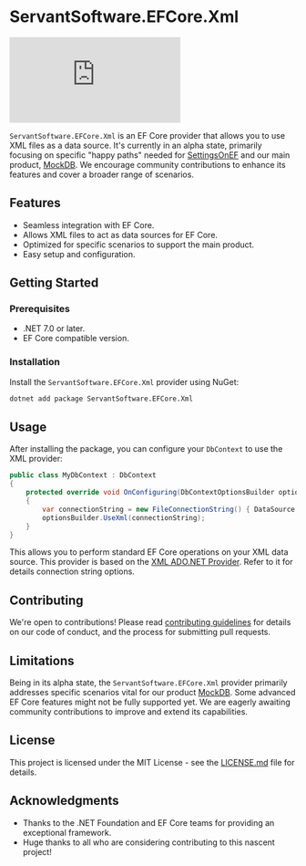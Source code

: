 # ServantSoftware.EFCore.Xml

![Nuget](https://img.shields.io/nuget/v/ServantSoftware.EFCore.Xml)

`ServantSoftware.EFCore.Xml` is an EF Core provider that allows you to use XML files as a data source. It's currently in an alpha state, primarily focusing on specific "happy paths" needed for [SettingsOnEF](https://github.com/Servant-Software-LLC/SettingsOnEF) and our main product, [MockDB](https://mock-db.com/). We encourage community contributions to enhance its features and cover a broader range of scenarios.

## Features

- Seamless integration with EF Core.
- Allows XML files to act as data sources for EF Core.
- Optimized for specific scenarios to support the main product.
- Easy setup and configuration.

## Getting Started

### Prerequisites

- .NET 7.0 or later.
- EF Core compatible version.

### Installation

Install the `ServantSoftware.EFCore.Xml` provider using NuGet:

```bash
dotnet add package ServantSoftware.EFCore.Xml
```

## Usage

After installing the package, you can configure your `DbContext` to use the XML provider:

```csharp
public class MyDbContext : DbContext
{
    protected override void OnConfiguring(DbContextOptionsBuilder optionsBuilder)
    {
        var connectionString = new FileConnectionString() { DataSource = "path/to/your/data.json" };
        optionsBuilder.UseXml(connectionString);
    }
}
```

This allows you to perform standard EF Core operations on your XML data source.  This provider is based on the [XML ADO.NET Provider](README.Data.Xml.md).  Refer to it for details connection string options.


## Contributing
We're open to contributions! Please read [contributing guidelines](CONTRIBUTING.md) for details on our code of conduct, and the process for submitting pull requests.

## Limitations

Being in its alpha state, the `ServantSoftware.EFCore.Xml` provider primarily addresses specific scenarios vital for our product [MockDB](https://mock-db.com/). Some advanced EF Core features might not be fully supported yet. We are eagerly awaiting community contributions to improve and extend its capabilities.

## License

This project is licensed under the MIT License - see the [LICENSE.md](LICENSE.md) file for details.

## Acknowledgments

- Thanks to the .NET Foundation and EF Core teams for providing an exceptional framework.
- Huge thanks to all who are considering contributing to this nascent project!
